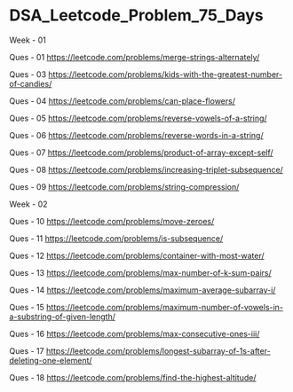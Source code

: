 # DSA_Leetcode_Problem_75_Days

Week - 01

Ques - 01 https://leetcode.com/problems/merge-strings-alternately/


Ques - 03 https://leetcode.com/problems/kids-with-the-greatest-number-of-candies/


Ques - 04 https://leetcode.com/problems/can-place-flowers/


Ques - 05 https://leetcode.com/problems/reverse-vowels-of-a-string/


Ques - 06 https://leetcode.com/problems/reverse-words-in-a-string/


Ques - 07 https://leetcode.com/problems/product-of-array-except-self/


Ques - 08 https://leetcode.com/problems/increasing-triplet-subsequence/


Ques - 09 https://leetcode.com/problems/string-compression/


Week - 02


Ques - 10 https://leetcode.com/problems/move-zeroes/


Ques - 11 https://leetcode.com/problems/is-subsequence/


Ques - 12 https://leetcode.com/problems/container-with-most-water/


Ques - 13 https://leetcode.com/problems/max-number-of-k-sum-pairs/


Ques - 14 https://leetcode.com/problems/maximum-average-subarray-i/


Ques - 15 https://leetcode.com/problems/maximum-number-of-vowels-in-a-substring-of-given-length/


Ques - 16 https://leetcode.com/problems/max-consecutive-ones-iii/


Ques - 17 https://leetcode.com/problems/longest-subarray-of-1s-after-deleting-one-element/


Ques - 18 https://leetcode.com/problems/find-the-highest-altitude/